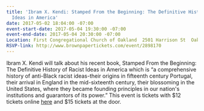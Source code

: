 ```yaml
---
title: 'Ibram X. Kendi: Stamped From the Beginning: The Definitive History of Racist
  Ideas in America'
date: 2017-05-02 18:04:00 -07:00
event-start-date: 2017-05-04 19:30:00 -07:00
event-end-date: 2017-05-04 20:30:00 -07:00
Location: First Congregational Church of Oakland  2501 Harrison St  Oakland, CA 94612
RSVP-link: http://www.brownpapertickets.com/event/2898170
---
```


Ibram X. Kendi will talk about his recent book, Stamped From the Beginning: The Definitive History of Racist Ideas in America which is “a comprehensive history of anti-Black racist ideas-their origins in fifteenth century Portugal, their arrival in England in the mid-sixteenth century, their blossoming in the United States, where they became founding principles in our nation's institutions and guarantors of its power.” This event is tickets with $12 tickets online [here](http://www.brownpapertickets.com/event/2898170) and $15 tickets at the door. 
